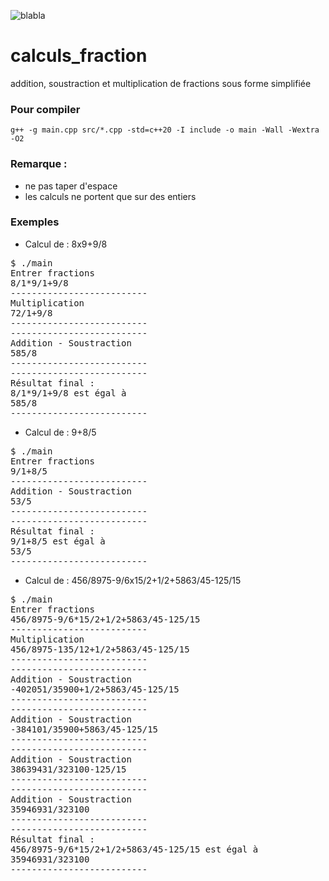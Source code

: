 ![blabla](https://user-images.githubusercontent.com/29018157/130927243-6b48716e-3160-4562-a060-73ea370c14f9.png)

# calculs_fraction
addition, soustraction et multiplication de fractions sous forme simplifiée

### Pour compiler
```
g++ -g main.cpp src/*.cpp -std=c++20 -I include -o main -Wall -Wextra -O2
```

### Remarque : 
* ne pas taper d'espace
* les calculs ne portent que sur des entiers

### Exemples
* Calcul de : 8x9+9/8
<pre>$ ./main
Entrer fractions
8/1*9/1+9/8
--------------------------
Multiplication
72/1+9/8
--------------------------
--------------------------
Addition - Soustraction
585/8
--------------------------
--------------------------
Résultat final :
8/1*9/1+9/8 est égal à
585/8
--------------------------
</pre>

* Calcul de : 9+8/5
<pre>$ ./main
Entrer fractions
9/1+8/5
--------------------------
Addition - Soustraction
53/5
--------------------------
--------------------------
Résultat final :
9/1+8/5 est égal à
53/5
--------------------------
</pre>

* Calcul de : 456/8975-9/6x15/2+1/2+5863/45-125/15
<pre>$ ./main
Entrer fractions
456/8975-9/6*15/2+1/2+5863/45-125/15
--------------------------
Multiplication
456/8975-135/12+1/2+5863/45-125/15
--------------------------
--------------------------
Addition - Soustraction
-402051/35900+1/2+5863/45-125/15
--------------------------
--------------------------
Addition - Soustraction
-384101/35900+5863/45-125/15
--------------------------
--------------------------
Addition - Soustraction
38639431/323100-125/15
--------------------------
--------------------------
Addition - Soustraction
35946931/323100
--------------------------
--------------------------
Résultat final :
456/8975-9/6*15/2+1/2+5863/45-125/15 est égal à
35946931/323100
--------------------------
</pre>
